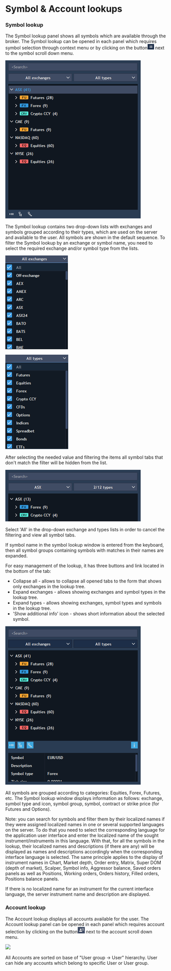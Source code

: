 # Symbol & Account lookups

### Symbol lookup

The Symbol lookup panel shows all symbols which are available through the broker. The Symbol lookup can be opened in each panel which requires symbol selection through context menu or by clicking on the button![](../../../.gitbook/assets/1%20%2821%29.png)
next to the symbol scroll down menu.

![](../../../.gitbook/assets/2%20%2827%29.png)


The Symbol lookup contains two drop-down lists with exchanges and symbols grouped according to their types, which are used on the server and available to the user. All symbols are shown in the default sequence. To filter the Symbol lookup by an exchange or symbol name, you need to select the required exchange and/or symbol type from the lists.

![](../../../.gitbook/assets/3%20%2812%29.png)

![](../../../.gitbook/assets/4%20%286%29.png)


After selecting the needed value and filtering the items all symbol tabs that don't match the filter will be hidden from the list.

![](../../../.gitbook/assets/5%20%2821%29.png)

Select 'All' in the drop-down exchange and types lists in order to cancel the filtering and view all symbol tabs.

If symbol name in the symbol lookup window is entered from the keyboard, then all symbol groups containing symbols with matches in their names are expanded.

For easy management of the lookup, it has three buttons and link located in the bottom of the tab:

* Collapse all - allows to collapse all opened tabs to the form that shows only exchanges in the lookup tree.
* Expand exchanges - allows showing exchanges and symbol types in the lookup tree.
* Expand types - allows showing exchanges, symbol types and symbols in the lookup tree.
* 'Show additional info' icon - shows short information about the selected symbol.

![](../../../.gitbook/assets/6%20%2810%29.png)


All symbols are grouped according to categories: Equities, Forex, Futures, etc. The Symbol lookup window displays information as follows: exchange, symbol type and icon, symbol group, symbol, contract or strike price \(for Futures and Options\).

Note: you can search for symbols and filter them by their localized names if they were assigned localized names in one or several supported languages on the server. To do that you need to select the corresponding language for the application user interface and enter the localized name of the sought instrument/instruments in this language. With that, for all the symbols in the lookup, their localized names and descriptions \(if there are any\) will be displayed as names and descriptions accordingly when the corresponding interface language is selected. The same principle applies to the display of instrument names in Chart, Market depth, Order entry, Matrix, Super DOM \(depth of market\), Scalper, Symbol info, Aggressor balance, Saved orders panels as well as Positions, Working orders, Orders history, Filled orders, Positions balance panels.

If there is no localized name for an instrument for the current interface language, the server instrument name and description are displayed.

### Account lookup

The Account lookup displays all accounts available for the user. The Account lookup panel can be opened in each panel which requires account selection by clicking on the button![](../../../.gitbook/assets/7%20%2816%29.png)
next to the account scroll down menu.

![](../../../.gitbook/assets/8%20%282%29.png)


All Accounts are sorted on base of "User group -&gt; User" hierarchy. User can hide any accounts which belong to specific User or User group.



